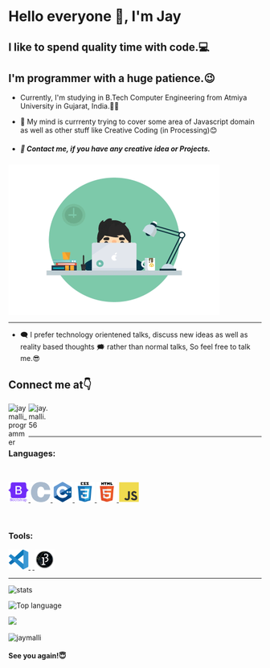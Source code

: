 <h1 align="left">Hello everyone 👋, I'm Jay</h1>
<h2 align="left">I like to spend quality time with code.💻</h2>
<h2 align="left">I'm programmer with a huge patience.😉</h2>
<p>
  
  - Currently, I'm studying in B.Tech Computer Engineering from Atmiya University in Gujarat, India.🧑‍🎓</p>
 
<p>
  
  - 🧠 My mind is currrenty trying to cover some area of Javascript domain as well as other stuff like Creative Coding (in Processing)😊</p>
<h5 >

  - 💬 Contact me, if you have any creative idea or Projects. 
</h5>

<img align="center" height="300" width="420" alt="GIF" src="/img/github.gif" >

<hr>

<p>
  
  - 🗨️ I prefer technology orientened talks, discuss new ideas as well as reality based thoughts 🗯️ rather than normal talks, So feel free to talk me.😎
  
</p>

<h2> Connect me at👇</h2>
<a href="https://www.instagram.com/jaymalli_programmer/" target="blank">
<img align="left" src="https://image.flaticon.com/icons/svg/1409/1409946.svg" alt="jaymalli_programmer" width="8%" />
</a>
<a href="https://www.facebook.com/jay.malli.56/" target="blank">
<img align="left" src="https://image.flaticon.com/icons/svg/1409/1409943.svg" alt="jay.malli.56" width="8%" />
</a>
<br>
<br>
<br>
<hr>

<h3 align="left">Languages:</h3>
<br>
<p align="left"> <a href="https://getbootstrap.com" target="_blank"> <img src="https://raw.githubusercontent.com/devicons/devicon/master/icons/bootstrap/bootstrap-plain-wordmark.svg" alt="bootstrap" width="40" height="40"/> </a> <a href="https://www.cprogramming.com/" target="_blank"> <img src="https://raw.githubusercontent.com/devicons/devicon/master/icons/c/c-original.svg" alt="c" width="40" height="40"/> </a> <a href="https://www.w3schools.com/cpp/" target="_blank"> <img src="https://raw.githubusercontent.com/devicons/devicon/master/icons/cplusplus/cplusplus-original.svg" alt="cplusplus" width="40" height="40"/> </a> <a href="https://www.w3schools.com/css/" target="_blank"> <img src="https://raw.githubusercontent.com/devicons/devicon/master/icons/css3/css3-original-wordmark.svg" alt="css3" width="40" height="40"/> </a> <a href="https://www.w3.org/html/" target="_blank"> <img src="https://raw.githubusercontent.com/devicons/devicon/master/icons/html5/html5-original-wordmark.svg" alt="html5" width="40" height="40"/> </a> <a href="https://developer.mozilla.org/en-US/docs/Web/JavaScript" target="_blank"> <img src="https://raw.githubusercontent.com/devicons/devicon/master/icons/javascript/javascript-original.svg" alt="javascript" width="40" height="40"/> </a> </p>

<br>
<h3 align="left">Tools:</h3>
<p align="left"> <a href="https://code.visualstudio.com/" target="_blank"> <img src="/img/vscode.svg" alt="Visual studio code" width="40" height="40"/> </a>
&nbsp;<a href="https://processing.org/" target="_blank"> <img src="/img/processing.png" alt="processing" width="40" height="40"/> </a>

<hr>

![stats](https://github-readme-stats.vercel.app/api?username=jaymalli&bg_color=0,0060FF,00FFC0&title_color=fff&text_color=fff)

![Top language](https://github-readme-stats.vercel.app/api/top-langs/?username=jaymalli&bg_color=0,0060FF,00FFC0&title_color=fff&text_color=fff)


<a href="https://github.com/JayMalli" alt="https://github.com/JayMalli">
  
  <a href="https://github.com/JayMalli" alt="https://github.com/JayMalli">
<img src="https://img.shields.io/static/v1?style=for-the-badge&labelColor=000&label=CREATED%20BY&message=JayMalli&color=00FFC0">
</a>

<br>
<p> <img src="https://komarev.com/ghpvc/?username=jaymalli&style=flat-square&color=00FFC0" alt="jaymalli" /> </p>


<h4>See you again!😇</h4>


